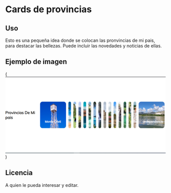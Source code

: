 # Cards de provincias

## Uso
Esto es una pequeña idea donde se colocan las pronvincias de mi pais, para destacar las bellezas. 
Puede incluir las novedades y noticias de ellas.
## Ejemplo de imagen
(![alt text](image.png))

## Licencia
A quien le pueda interesar y editar.
